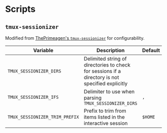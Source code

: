 # Scripts

## `tmux-sessionizer`

Modified from [ThePrimeagen's `tmux-sessionizer`][tmux-sessionizer-original] for
configurability.

| Variable | Description | Default | Required |
|-|-|-|-|
| `TMUX_SESSIONIZER_DIRS` | Delimited string of directories to check for sessions if a directory is not specified explicitly | | Yes |
| `TMUX_SESSIONIZER_IFS`  | Delimiter to use when parsing `TMUX_SESSIONIZER_DIRS` | `,` | |
| `TMUX_SESSIONIZER_TRIM_PREFIX` | Prefix to trim from items listed in the interactive session | `$HOME` | |

[tmux-sessionizer-original]: https://github.com/ThePrimeagen/.dotfiles/blob/602019e902634188ab06ea31251c01c1a43d1621/bin/.local/scripts/tmux-sessionizer
